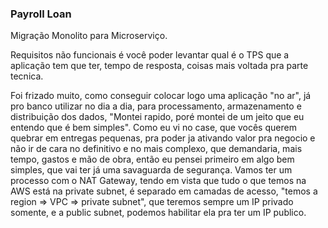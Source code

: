 ### Payroll Loan

Migração Monolito para Microserviço. 

Requisitos não funcionais é você poder levantar qual é o TPS que a aplicação tem que ter, tempo de resposta, coisas mais voltada pra parte tecnica. 

Foi frizado muito, como conseguir colocar logo uma aplicação "no ar", já pro banco utilizar no dia a dia, para processamento, armazenamento e distribuição dos dados, "Montei rapido, poré montei de um jeito que eu entendo que é bem simples". Como eu vi no case, que vocês querem quebrar em entregas pequenas, pra poder ja ativando valor pra negocio e não ir de cara no definitivo e no mais complexo, que demandaria, mais tempo, gastos e mão de obra, então eu pensei primeiro em algo bem simples, que vai ter já uma savaguarda de segurança. Vamos ter um processo com o NAT Gateway, tendo em vista que tudo o que temos na AWS está na private subnet, é separado em camadas de acesso, "temos a region => VPC =>  private subnet", que teremos sempre um IP privado somente, e a public subnet, podemos habilitar ela pra ter um IP publico.


